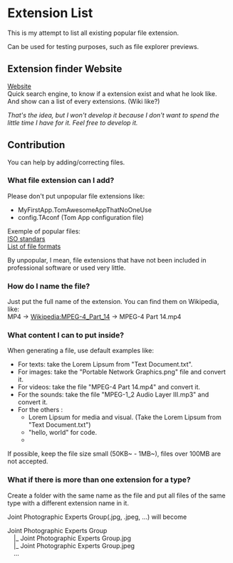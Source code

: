 # Extension List
This is my attempt to list all existing popular file extension.  
  
Can be used for testing purposes, such as file explorer previews.  

## Extension finder Website
[Website](https://tom60chat.github.io/Extension-List/)  
Quick search engine, to know if a extension exist and what he look like.  
And show can a list of every extensions. (Wiki like?)

<i>That's the idea, but I won't develop it because I don't want to spend the little time I have for it.
Feel free to develop it.</i>  
  
## Contribution
You can help by adding/correcting files.
  
  
### What file extension can I add?
Please don't put unpopular file extensions like: 
  - MyFirstApp.TomAwesomeAppThatNoOneUse  
  - config.TAconf (Tom App configuration file)  
  
Exemple of popular files:  
[ISO standars](https://en.unionpedia.org/List_of_International_Organization_for_Standardization_standards)  
[List of file formats](https://en.wikipedia.org/wiki/List_of_file_formats)
  
By unpopular, I mean, file extensions that have not been included in professional software or used very little.  
  
  
### How do I name the file?
Just put the full name of the extension.
You can find them on Wikipedia, like:  
MP4 -> [Wikipedia:MPEG-4_Part_14](https://en.wikipedia.org/wiki/MPEG-4_Part_14) -> MPEG-4 Part 14.mp4  
  
  
### What content I can to put inside?
When generating a file, use default examples like:  
  - For texts: take the Lorem Lipsum from "Text Document.txt".  
  - For images: take the "Portable Network Graphics.png" file and convert it.  
  - For videos: take the file "MPEG-4 Part 14.mp4" and convert it.  
  - For the sounds: take the file "MPEG-1_2 Audio Layer III.mp3" and convert it.  
  - For the others :  
    - Lorem Lipsum for media and visual. (Take the Lorem Lipsum from "Text Document.txt")  
    - "hello, world" for code.  
    - 
If possible, keep the file size small (50KB~ - 1MB~), files over 100MB are not accepted.  
  
  
### What if there is more than one extension for a type?
Create a folder with the same name as the file and put all files of the same type with a different extension name in it.  

Joint Photographic Experts Group(.jpg, .jpeg, ...) will become  

Joint Photographic Experts Group  
&emsp;|_ Joint Photographic Experts Group.jpg  
&emsp;|_ Joint Photographic Experts Group.jpeg  
&emsp;...  
